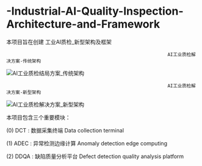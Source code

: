 # -Industrial-AI-Quality-Inspection-Architecture-and-Framework
本项目旨在创建 工业AI质检_新型架构及框架
                                                              
                                                               AI工业质检解决方案-传统架构

![AI工业质检结局方案_传统架构](https://github.com/StarShang/-Industrial-AI-Quality-Inspection-Architecture-and-Framework/assets/51013149/293e9199-ad65-439b-b880-195f926219d5)

                                                               AI工业质检解决方案-新型架构
![AI工业质检解决方案_新型架构](https://github.com/StarShang/-Industrial-AI-Quality-Inspection-Architecture-and-Framework/assets/51013149/f70a52c3-7b79-459d-9732-43b7f3aa16fc)


本项目包含三个重要模块：

(0) DCT :  数据采集终端  Data collection terminal

(1) ADEC : 异常检测边缘计算 Anomaly detection edge computing

(2) DDQA : 缺陷质量分析平台 Defect detection quality analysis platform

